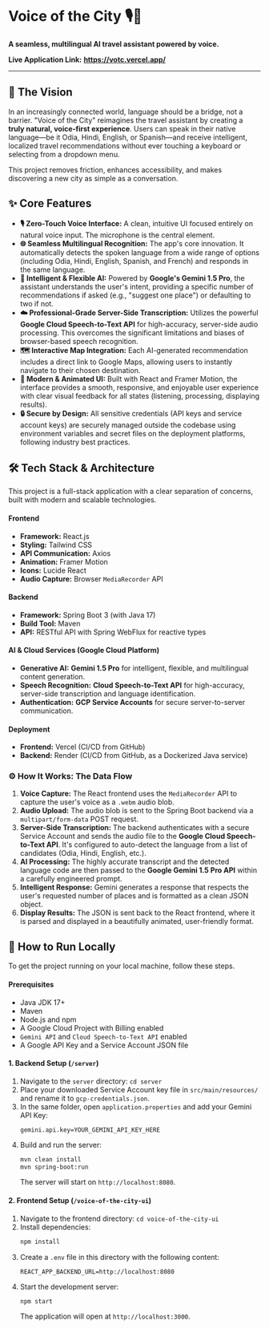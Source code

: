 # Voice of the City 🎙️🌆

**A seamless, multilingual AI travel assistant powered by voice.**

**Live Application Link:** **https://votc.vercel.app/**

---

## 🌟 The Vision

In an increasingly connected world, language should be a bridge, not a barrier. "Voice of the City" reimagines the travel assistant by creating a **truly natural, voice-first experience**. Users can speak in their native language—be it Odia, Hindi, English, or Spanish—and receive intelligent, localized travel recommendations without ever touching a keyboard or selecting from a dropdown menu.

This project removes friction, enhances accessibility, and makes discovering a new city as simple as a conversation.

## ✨ Core Features

*   **🎙️ Zero-Touch Voice Interface:** A clean, intuitive UI focused entirely on natural voice input. The microphone is the central element.
*   **🌐 Seamless Multilingual Recognition:** The app's core innovation. It automatically detects the spoken language from a wide range of options (including Odia, Hindi, English, Spanish, and French) and responds in the same language.
*   **🧠 Intelligent & Flexible AI:** Powered by **Google's Gemini 1.5 Pro**, the assistant understands the user's intent, providing a specific number of recommendations if asked (e.g., "suggest one place") or defaulting to two if not.
*   **☁️ Professional-Grade Server-Side Transcription:** Utilizes the powerful **Google Cloud Speech-to-Text API** for high-accuracy, server-side audio processing. This overcomes the significant limitations and biases of browser-based speech recognition.
*   **🗺️ Interactive Map Integration:** Each AI-generated recommendation includes a direct link to Google Maps, allowing users to instantly navigate to their chosen destination.
*   **🎨 Modern & Animated UI:** Built with React and Framer Motion, the interface provides a smooth, responsive, and enjoyable user experience with clear visual feedback for all states (listening, processing, displaying results).
*   **🔒 Secure by Design:** All sensitive credentials (API keys and service account keys) are securely managed outside the codebase using environment variables and secret files on the deployment platforms, following industry best practices.

## 🛠️ Tech Stack & Architecture

This project is a full-stack application with a clear separation of concerns, built with modern and scalable technologies.

#### **Frontend**
*   **Framework:** React.js
*   **Styling:** Tailwind CSS
*   **API Communication:** Axios
*   **Animation:** Framer Motion
*   **Icons:** Lucide React
*   **Audio Capture:** Browser `MediaRecorder` API

#### **Backend**
*   **Framework:** Spring Boot 3 (with Java 17)
*   **Build Tool:** Maven
*   **API:** RESTful API with Spring WebFlux for reactive types

#### **AI & Cloud Services (Google Cloud Platform)**
*   **Generative AI:** **Gemini 1.5 Pro** for intelligent, flexible, and multilingual content generation.
*   **Speech Recognition:** **Cloud Speech-to-Text API** for high-accuracy, server-side transcription and language identification.
*   **Authentication:** **GCP Service Accounts** for secure server-to-server communication.

#### **Deployment**
*   **Frontend:** Vercel (CI/CD from GitHub)
*   **Backend:** Render (CI/CD from GitHub, as a Dockerized Java service)

### ⚙️ How It Works: The Data Flow

1.  **Voice Capture:** The React frontend uses the `MediaRecorder` API to capture the user's voice as a `.webm` audio blob.
2.  **Audio Upload:** The audio blob is sent to the Spring Boot backend via a `multipart/form-data` POST request.
3.  **Server-Side Transcription:** The backend authenticates with a secure Service Account and sends the audio file to the **Google Cloud Speech-to-Text API**. It's configured to auto-detect the language from a list of candidates (Odia, Hindi, English, etc.).
4.  **AI Processing:** The highly accurate transcript and the detected language code are then passed to the **Google Gemini 1.5 Pro API** within a carefully engineered prompt.
5.  **Intelligent Response:** Gemini generates a response that respects the user's requested number of places and is formatted as a clean JSON object.
6.  **Display Results:** The JSON is sent back to the React frontend, where it is parsed and displayed in a beautifully animated, user-friendly format.

## 🚀 How to Run Locally

To get the project running on your local machine, follow these steps.

#### **Prerequisites**
*   Java JDK 17+
*   Maven
*   Node.js and npm
*   A Google Cloud Project with Billing enabled
*   `Gemini API` and `Cloud Speech-to-Text API` enabled
*   A Google API Key and a Service Account JSON file

#### **1. Backend Setup (`/server`)**
1.  Navigate to the `server` directory: `cd server`
2.  Place your downloaded Service Account key file in `src/main/resources/` and rename it to `gcp-credentials.json`.
3.  In the same folder, open `application.properties` and add your Gemini API Key:
    ```properties
    gemini.api.key=YOUR_GEMINI_API_KEY_HERE
    ```
4.  Build and run the server:
    ```bash
    mvn clean install
    mvn spring-boot:run
    ```
    The server will start on `http://localhost:8080`.

#### **2. Frontend Setup (`/voice-of-the-city-ui`)**
1.  Navigate to the frontend directory: `cd voice-of-the-city-ui`
2.  Install dependencies:
    ```bash
    npm install
    ```
3.  Create a `.env` file in this directory with the following content:
    ```
    REACT_APP_BACKEND_URL=http://localhost:8080
    ```
4.  Start the development server:
    ```bash
    npm start
    ```
    The application will open at `http://localhost:3000`.